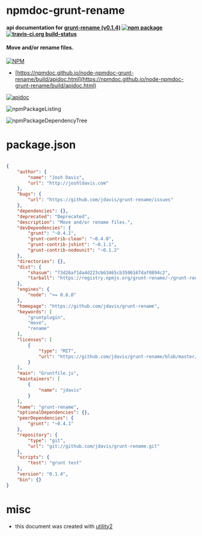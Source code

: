 # npmdoc-grunt-rename

#### api documentation for  [grunt-rename (v0.1.4)](https://github.com/jdavis/grunt-rename)  [![npm package](https://img.shields.io/npm/v/npmdoc-grunt-rename.svg?style=flat-square)](https://www.npmjs.org/package/npmdoc-grunt-rename) [![travis-ci.org build-status](https://api.travis-ci.org/npmdoc/node-npmdoc-grunt-rename.svg)](https://travis-ci.org/npmdoc/node-npmdoc-grunt-rename)

#### Move and/or rename files.

[![NPM](https://nodei.co/npm/grunt-rename.png?downloads=true&downloadRank=true&stars=true)](https://www.npmjs.com/package/grunt-rename)

- [https://npmdoc.github.io/node-npmdoc-grunt-rename/build/apidoc.html](https://npmdoc.github.io/node-npmdoc-grunt-rename/build/apidoc.html)

[![apidoc](https://npmdoc.github.io/node-npmdoc-grunt-rename/build/screenCapture.buildCi.browser.%252Ftmp%252Fbuild%252Fapidoc.html.png)](https://npmdoc.github.io/node-npmdoc-grunt-rename/build/apidoc.html)

![npmPackageListing](https://npmdoc.github.io/node-npmdoc-grunt-rename/build/screenCapture.npmPackageListing.svg)

![npmPackageDependencyTree](https://npmdoc.github.io/node-npmdoc-grunt-rename/build/screenCapture.npmPackageDependencyTree.svg)



# package.json

```json

{
    "author": {
        "name": "Josh Davis",
        "url": "http://joshldavis.com"
    },
    "bugs": {
        "url": "https://github.com/jdavis/grunt-rename/issues"
    },
    "dependencies": {},
    "deprecated": "Deprecated",
    "description": "Move and/or rename files.",
    "devDependencies": {
        "grunt": "~0.4.1",
        "grunt-contrib-clean": "~0.4.0",
        "grunt-contrib-jshint": "~0.1.1",
        "grunt-contrib-nodeunit": "~0.1.2"
    },
    "directories": {},
    "dist": {
        "shasum": "73d26af1da4d223cb63465cb3506167daf0894c2",
        "tarball": "https://registry.npmjs.org/grunt-rename/-/grunt-rename-0.1.4.tgz"
    },
    "engines": {
        "node": ">= 0.8.0"
    },
    "homepage": "https://github.com/jdavis/grunt-rename",
    "keywords": [
        "gruntplugin",
        "move",
        "rename"
    ],
    "licenses": [
        {
            "type": "MIT",
            "url": "https://github.com/jdavis/grunt-rename/blob/master/LICENSE-MIT"
        }
    ],
    "main": "Gruntfile.js",
    "maintainers": [
        {
            "name": "jdavis"
        }
    ],
    "name": "grunt-rename",
    "optionalDependencies": {},
    "peerDependencies": {
        "grunt": "~0.4.1"
    },
    "repository": {
        "type": "git",
        "url": "git://github.com/jdavis/grunt-rename.git"
    },
    "scripts": {
        "test": "grunt test"
    },
    "version": "0.1.4",
    "bin": {}
}
```



# misc
- this document was created with [utility2](https://github.com/kaizhu256/node-utility2)
